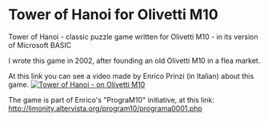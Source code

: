 # Tower of Hanoi for Olivetti M10
Tower of Hanoi - classic puzzle game written for Olivetti M10 - in its version of Microsoft BASIC

I wrote this game in 2002, after founding an old Olivetti M10 in a flea market.

At this link you can see a video made by Enrico Prinzi (in Italian) about this game.
[![Tower of Hanoi - on Olivetti M10](http://www.sblendorio.eu/attachments/hanoi-m10.png)](https://www.youtube.com/watch?v=wqD4tq6FrXY)

The game is part of Enrico's "PrograM10" initiative, at this link:
http://limonity.altervista.org/program10/programa0001.php
